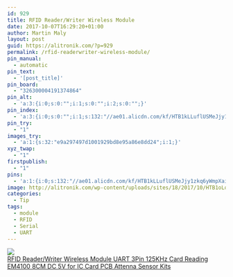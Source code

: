 ```yaml
---
id: 929
title: RFID Reader/Writer Wireless Module
date: 2017-10-07T16:29:20+01:00
author: Martin Maly
layout: post
guid: https://alitronik.com/?p=929
permalink: /rfid-readerwriter-wireless-module/
pin_manual:
  - automatic
pin_text:
  - '[post_title]'
pin_board:
  - "326300004191374864"
pin_alt:
  - 'a:3:{i:0;s:0:"";i:1;s:0:"";i:2;s:0:"";}'
pin_index:
  - 'a:3:{i:0;s:0:"";i:1;s:132:"//ae01.alicdn.com/kf/HTB1kLLuflUSMeJjy1zkq6yWmpXai/-font-b-RFID-b-font-font-b-Reader-Writer-b-font-font-b-Wireless-b.jpg_220x220.jpg";i:2;s:98:"http://alitronik.com/wp-content/uploads/sites/18/2017/10/HTB1oLqnXDQMVeJjSZFMq6zVzpXa6-300x300.jpg";}'
pin_try:
  - "1"
images_try:
  - 'a:1:{s:32:"e9a297497d1001929bd8e95a86e8dd24";i:1;}'
xyz_twap:
  - "1"
firstpublish:
  - "1"
pins:
  - 'a:1:{i:0;s:132:"//ae01.alicdn.com/kf/HTB1kLLuflUSMeJjy1zkq6yWmpXai/-font-b-RFID-b-font-font-b-Reader-Writer-b-font-font-b-Wireless-b.jpg_220x220.jpg";}'
image: http://alitronik.com/wp-content/uploads/sites/18/2017/10/HTB1oLqnXDQMVeJjSZFMq6zVzpXa6.jpg
categories:
  - Tip
tags:
  - module
  - RFID
  - Serial
  - UART
---
```

<a href="http://s.click.aliexpress.com/e/6yjUzBM" target="_parent"><img src="//ae01.alicdn.com/kf/HTB1kLLuflUSMeJjy1zkq6yWmpXai/-font-b-RFID-b-font-font-b-Reader-Writer-b-font-font-b-Wireless-b.jpg_220x220.jpg" /><span style="display: block;">RFID Reader/Writer Wireless Module UART 3Pin 125KHz Card Reading EM4100 8CM DC 5V for IC Card PCB Attenna Sensor Kits</span></a>

&nbsp;